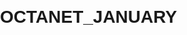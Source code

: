 # OCTANET_JANUARY
<!DOCTYPE html>
<!DOCTYPE html>
<html lang="en">
<head>
    <meta charset="UTF-8">
    <meta name="viewport" content="width=device-width, initial-scale=1.0">
    <title>Winter Vacation Plan</title>
    <link rel="stylesheet" href="style.css">
    <style>
        /* General Styles */
        body {
            font-family: Arial, sans-serif;
            margin: 0;
            padding: 0;
            line-height: 1.6;
        }

        /* Navbar */
        .navbar {
            background-color: #2a9d8f;
            padding: 10px 20px;
            position: sticky;
            top: 0;
            z-index: 1000;
        }

        .navbar ul {
            list-style: none;
            margin: 0;
            padding: 0;
            display: flex;
            justify-content: center;
            gap: 20px;
        }

        .navbar ul li a {
            color: white;
            text-decoration: none;
            font-weight: bold;
        }

        .navbar ul li a:hover {
            color: #e76f51;
        }

        /* Hero Section */
        .hero {
            background: url('winter.jpg') no-repeat center center/cover;
            color: white;
            text-align: center;
            padding: 100px 20px;
        }

        .hero h1 {
            font-size: 3rem;
        }

        .hero p {
            font-size: 1.2rem;
        }

        .btn {
            background-color: #e76f51;
            color: white;
            padding: 10px 20px;
            text-decoration: none;
            border-radius: 5px;
            font-weight: bold;
            transition: background 0.3s;
        }

        .btn:hover {
            background-color: #f4a261;
        }

        /* Plans Section */
        .plans {
            padding: 50px 20px;
            background: #f8f9fa;
        }

        .plans h2 {
            text-align: center;
            margin-bottom: 40px;
        }

        .plan {
            background: white;
            margin: 20px 0;
            padding: 20px;
            border-radius: 10px;
            box-shadow: 0 4px 6px rgba(0, 0, 0, 0.1);
            display: flex;
            flex-direction: column;
            align-items: center;
        }

        .plan img {
            max-width: 100%;
            border-radius: 10px;
            margin-bottom: 20px;
        }

        .plan h3 {
            margin-bottom: 10px;
        }

        .plan p {
            text-align: center;
        }

        /* Testimonial Section */
        .testimonials {
            background: #2a9d8f;
            color: white;
            padding: 50px 20px;
            text-align: center;
        }

        .testimonial {
            max-width: 700px;
            margin: 0 auto;
            font-style: italic;
        }

        .testimonial-author {
            margin-top: 10px;
            font-weight: bold;
        }

        /* Contact Section */
        .contact {
            padding: 50px 20px;
            background: #2a9d8f;
            color: white;
        }

        .contact form {
            max-width: 500px;
            margin: 0 auto;
            display: flex;
            flex-direction: column;
            gap: 15px;
        }

        .contact input,
        .contact textarea {
            padding: 10px;
            border: none;
            border-radius: 5px;
        }

        .contact button {
            background-color: #e76f51;
            color: white;
            border: none;
            padding: 10px;
            border-radius: 5px;
            cursor: pointer;
            transition: background 0.3s;
        }

        .contact button:hover {
            background-color: #f4a261;
        }

        /* Footer */
        footer {
            text-align: center;
            padding: 20px;
            background: #264653;
            color: white;
        }
    </style>
</head>
<body>
    <!-- Navbar -->
    <header>
        <nav class="navbar">
            <ul>
                <li><a href="#plans">Our Plans</a></li>
                <li><a href="#mountain-adventure">Mountain Adventure</a></li>
                <li><a href="#winter-beach">Winter Beach</a></li>
                <li><a href="#city-light">City Lights Tour</a></li>
                <li><a href="#testimonials">Testimonials</a></li>
                <li><a href="#contact">Contact Us</a></li>
            </ul>
        </nav>
    </header>

    <!-- Hero Section -->
    <header class="hero">
        <h1>Winter Vacation Plan</h1>
        <p>Escape the cold and explore beautiful winter destinations!</p>
        <a href="#plans" class="btn">Explore Now</a>
    </header>

    <!-- Plans Section -->
    <section id="plans" class="plans">
        <h2>Our Winter Vacation Plans</h2>
        <div class="plan" id="mountain-adventure">
            <img src="mountain.jpg" alt="Mountain Adventure">
            <h3>Mountain Adventure</h3>
            <p>Enjoy skiing, snowboarding, and cozy cabins in the mountains.</p>
        </div>
        <div class="plan" id="winter-beach">
            <img src="beach.jpg" alt="Winter Beach">
            <h3>Winter Beach</h3>
            <p>Relax by the beach and experience the serenity of the winter seaside.</p>
        </div>
        <div class="plan" id="city-light">
            <img src="city.jpg" alt="City Lights Tour">
            <h3>City Lights Tour</h3>
            <p>Visit winter festivals and explore vibrant city lights and markets.</p>
        </div>
    </section>

    <!-- Testimonials Section -->
    <section id="testimonials" class="testimonials">
        <h2>What Our Customers Say</h2>
        <div class="testimonial">
            <p>"Our winter vacation was an unforgettable experience! The mountain adventure was breathtaking, and the cozy cabins were perfect." - Jane Doe</p>
            <div class="testimonial-author">Rahul Pawar</div>
        </div>
        <div class="testimonial">
            <p>"I had the best time at the winter beach. It was so peaceful and beautiful. I can't wait to go back next year!" - John Smith</p>
            <div class="testimonial-author">Rohan</div>
        </div>
    </section>

    <!-- Contact Section -->
    <section id="contact" class="contact">
        <h2>Contact Us</h2>
        <form>
            <label for="name">Your Name</label>
            <input type="text" id="name" placeholder="Your Name" required>

            <label for="email">Your Email</label>
            <input type="email" id="email" placeholder="Your Email" required>

            <label for="message">Your Message</label>
            <textarea id="message" placeholder="Your Message" required></textarea>

            <button type="submit" class="btn">Submit</button>
        </form>
    </section>

    <!-- Footer -->
    <footer>
        <p>&copy; 2025 Winter Vacation Plans</p>
    </footer>
</body>
</html>
